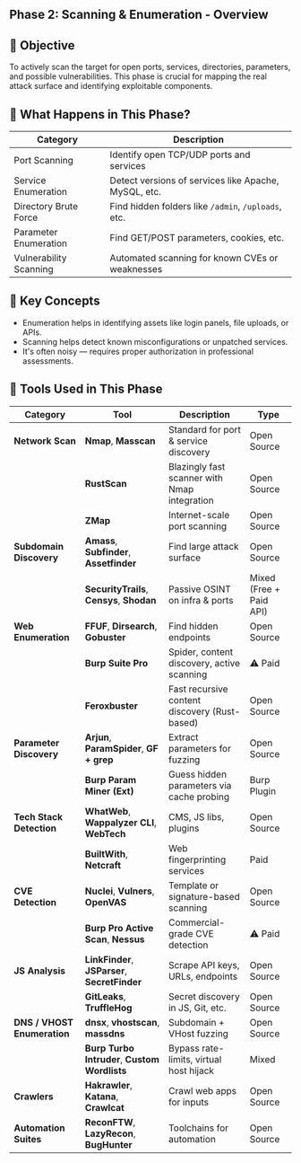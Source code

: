 ## Phase 2: Scanning & Enumeration - Overview

## 🎯 Objective

To actively scan the target for open ports, services, directories, parameters, and possible vulnerabilities. This phase is crucial for mapping the real attack surface and identifying exploitable components.

## 🔎 What Happens in This Phase?

| Category                | Description                                              |
|-------------------------|----------------------------------------------------------|
| Port Scanning           | Identify open TCP/UDP ports and services                 |
| Service Enumeration     | Detect versions of services like Apache, MySQL, etc.     |
| Directory Brute Force   | Find hidden folders like `/admin`, `/uploads`, etc.      |
| Parameter Enumeration   | Find GET/POST parameters, cookies, etc.                  |
| Vulnerability Scanning  | Automated scanning for known CVEs or weaknesses          |


## 🧠 Key Concepts

- Enumeration helps in identifying assets like login panels, file uploads, or APIs.
- Scanning helps detect known misconfigurations or unpatched services.
- It's often noisy — requires proper authorization in professional assessments.


## 🧰 Tools Used in This Phase


| Category                    | Tool                                           | Description                                   | Type                    |
| --------------------------- | ---------------------------------------------- | --------------------------------------------- | ----------------------- |
| **Network Scan**            | **Nmap**, **Masscan**                          | Standard for port & service discovery         | Open Source             |
|                             | **RustScan**                                   | Blazingly fast scanner with Nmap integration  | Open Source             |
|                             | **ZMap**                                       | Internet-scale port scanning                  | Open Source             |
| **Subdomain Discovery**     | **Amass**, **Subfinder**, **Assetfinder**      | Find large attack surface                     | Open Source             |
|                             | **SecurityTrails**, **Censys**, **Shodan**     | Passive OSINT on infra & ports                | Mixed (Free + Paid API) |
| **Web Enumeration**         | **FFUF**, **Dirsearch**, **Gobuster**          | Find hidden endpoints                         | Open Source             |
|                             | **Burp Suite Pro**                             | Spider, content discovery, active scanning    | ⚠️ Paid                 |
|                             | **Feroxbuster**                                | Fast recursive content discovery (Rust-based) | Open Source             |
| **Parameter Discovery**     | **Arjun**, **ParamSpider**, **GF + grep**      | Extract parameters for fuzzing                | Open Source             |
|                             | **Burp Param Miner (Ext)**                     | Guess hidden parameters via cache probing     | Burp Plugin             |
| **Tech Stack Detection**    | **WhatWeb**, **Wappalyzer CLI**, **WebTech**   | CMS, JS libs, plugins                         | Open Source             |
|                             | **BuiltWith**, **Netcraft**                    | Web fingerprinting services                   | Paid                    |
| **CVE Detection**           | **Nuclei**, **Vulners**, **OpenVAS**           | Template or signature-based scanning          | Open Source             |
|                             | **Burp Pro Active Scan**, **Nessus**           | Commercial-grade CVE detection                | ⚠️ Paid                 |
| **JS Analysis**             | **LinkFinder**, **JSParser**, **SecretFinder** | Scrape API keys, URLs, endpoints              | Open Source             |
|                             | **GitLeaks**, **TruffleHog**                   | Secret discovery in JS, Git, etc.             | Open Source             |
| **DNS / VHOST Enumeration** | **dnsx**, **vhostscan**, **massdns**           | Subdomain + VHost fuzzing                     | Open Source             |
|                             | **Burp Turbo Intruder**, **Custom Wordlists**  | Bypass rate-limits, virtual host hijack       | Mixed                   |
| **Crawlers**                | **Hakrawler**, **Katana**, **Crawlcat**        | Crawl web apps for inputs                     | Open Source             |
| **Automation Suites**       | **ReconFTW**, **LazyRecon**, **BugHunter**     | Toolchains for automation                     | Open Source             |

